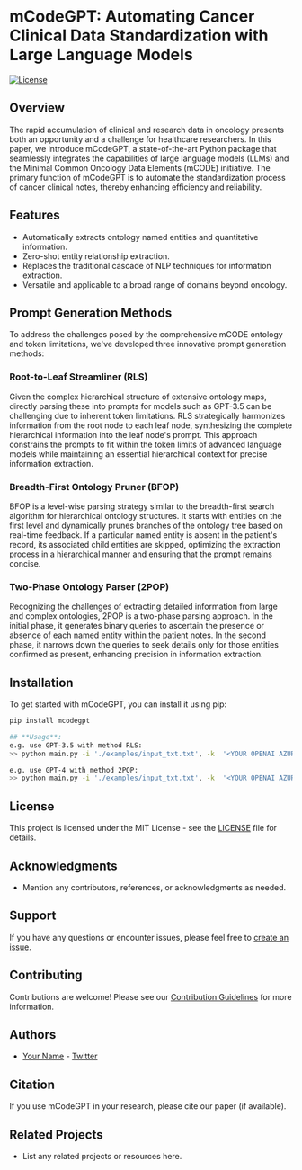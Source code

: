 # mCodeGPT: Automating Cancer Clinical Data Standardization with Large Language Models

[![License](https://img.shields.io/badge/License-MIT-blue.svg)](LICENSE)

## Overview

The rapid accumulation of clinical and research data in oncology presents both an opportunity and a challenge for healthcare researchers. In this paper, we introduce mCodeGPT, a state-of-the-art Python package that seamlessly integrates the capabilities of large language models (LLMs) and the Minimal Common Oncology Data Elements (mCODE) initiative. The primary function of mCodeGPT is to automate the standardization process of cancer clinical notes, thereby enhancing efficiency and reliability.

## Features

- Automatically extracts ontology named entities and quantitative information.
- Zero-shot entity relationship extraction.
- Replaces the traditional cascade of NLP techniques for information extraction.
- Versatile and applicable to a broad range of domains beyond oncology.

## Prompt Generation Methods

To address the challenges posed by the comprehensive mCODE ontology and token limitations, we've developed three innovative prompt generation methods:

### Root-to-Leaf Streamliner (RLS)

Given the complex hierarchical structure of extensive ontology maps, directly parsing these into prompts for models such as GPT-3.5 can be challenging due to inherent token limitations. RLS strategically harmonizes information from the root node to each leaf node, synthesizing the complete hierarchical information into the leaf node's prompt. This approach constrains the prompts to fit within the token limits of advanced language models while maintaining an essential hierarchical context for precise information extraction.

### Breadth-First Ontology Pruner (BFOP)

BFOP is a level-wise parsing strategy similar to the breadth-first search algorithm for hierarchical ontology structures. It starts with entities on the first level and dynamically prunes branches of the ontology tree based on real-time feedback. If a particular named entity is absent in the patient's record, its associated child entities are skipped, optimizing the extraction process in a hierarchical manner and ensuring that the prompt remains concise.

### Two-Phase Ontology Parser (2POP)

Recognizing the challenges of extracting detailed information from large and complex ontologies, 2POP is a two-phase parsing approach. In the initial phase, it generates binary queries to ascertain the presence or absence of each named entity within the patient notes. In the second phase, it narrows down the queries to seek details only for those entities confirmed as present, enhancing precision in information extraction.

## Installation

To get started with mCodeGPT, you can install it using pip:

```bash
pip install mcodegpt

## **Usage**:
e.g. use GPT-3.5 with method RLS:
>> python main.py -i './examples/input_txt.txt', -k  '<YOUR OPENAI AZURE API KEY>' -b '<YOUR OPENAI AZURE API BASE>' -v '2023-05-15' -d 'mcodegpt_gpt_35' -m 'RLS'

e.g. use GPT-4 with method 2POP:
>> python main.py -i './examples/input_txt.txt', -k  '<YOUR OPENAI AZURE API KEY>' -b '<YOUR OPENAI AZURE API BASE>' -v '2023-05-15' -d 'mcodegpt_gpt_4' -m '2POP'
```

## License

This project is licensed under the MIT License - see the [LICENSE](LICENSE) file for details.

## Acknowledgments

- Mention any contributors, references, or acknowledgments as needed.

## Support

If you have any questions or encounter issues, please feel free to [create an issue](https://github.com/anotherkaizhang/mCodeGPT/issues).

## Contributing

Contributions are welcome! Please see our [Contribution Guidelines](CONTRIBUTING.md) for more information.

## Authors

- [Your Name](https://github.com/yourusername) - [Twitter](https://twitter.com/yourtwitter)

## Citation

If you use mCodeGPT in your research, please cite our paper (if available).

## Related Projects

- List any related projects or resources here.

